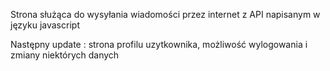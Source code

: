 Strona służąca do wysyłania wiadomości przez internet z API napisanym w języku javascript

Następny update : strona profilu uzytkownika, możliwość wylogowania i zmiany niektórych danych
